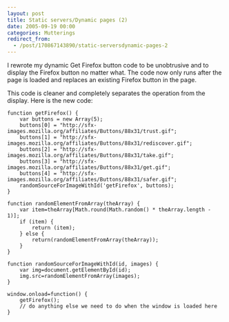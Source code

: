 ```yaml
---
layout: post
title: Static servers/Dynamic pages (2)
date: 2005-09-19 00:00
categories: Mutterings
redirect_from:
  - /post/170867143890/static-serversdynamic-pages-2
---
```

I rewrote my dynamic Get Firefox button code to be unobtrusive and to display the Firefox button no matter what. The code now only runs after the page is loaded and replaces an existing Firefox button in the page.

This code is cleaner and completely separates the operation from the display. Here is the new code:

```
function getFirefox() {
    var buttons = new Array(5);
    buttons[0] = "http://sfx-images.mozilla.org/affiliates/Buttons/88x31/trust.gif";
    buttons[1] = "http://sfx-images.mozilla.org/affiliates/Buttons/88x31/rediscover.gif";
    buttons[2] = "http://sfx-images.mozilla.org/affiliates/Buttons/88x31/take.gif";
    buttons[3] = "http://sfx-images.mozilla.org/affiliates/Buttons/88x31/get.gif";
    buttons[4] = "http://sfx-images.mozilla.org/affiliates/Buttons/88x31/safer.gif";
    randomSourceForImageWithId('getFirefox', buttons);
}

function randomElementFromArray(theArray) {
    var item=theArray[Math.round(Math.random() * theArray.length - 1)];
    if (item) {
        return (item);
    } else {
        return(randomElementFromArray(theArray));
    }
}

function randomSourceForImageWithId(id, images) {
    var img=document.getElementById(id);
    img.src=randomElementFromArray(images);
}

window.onload=function() {
    getFirefox();
    // do anything else we need to do when the window is loaded here
}
```
